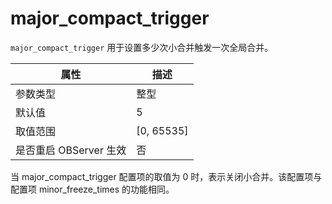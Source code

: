 major_compact_trigger
==========================================

`major_compact_trigger` 用于设置多少次小合并触发一次全局合并。

|      **属性**      |    **描述**    |
|------------------|--------------|
| 参数类型             | 整型           |
| 默认值              | 5            |
| 取值范围             | \[0, 65535\] |
| 是否重启 OBServer 生效 | 否            |

当 major_compact_trigger 配置项的取值为 0 时，表示关闭小合并。该配置项与配置项 minor_freeze_times 的功能相同。
